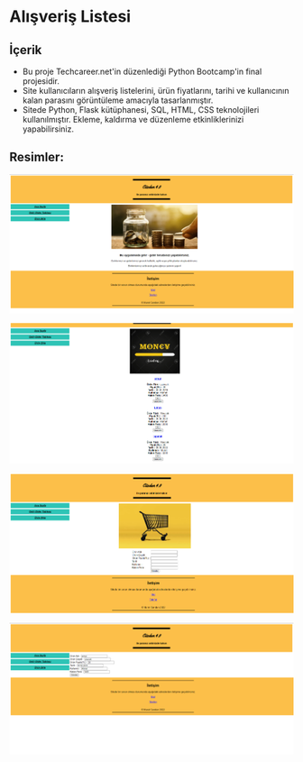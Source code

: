 # Alışveriş Listesi


## İçerik


- Bu proje Techcareer.net'in düzenlediği Python Bootcamp'in final projesidir. 
- Site kullanıcıların alışveriş listelerini, ürün fiyatlarını, tarihi ve kullanıcının kalan parasını görüntüleme amacıyla tasarlanmıştır.
- Sitede Python, Flask kütüphanesi, SQL, HTML, CSS teknolojileri kullanılmıştır. Ekleme, kaldırma ve düzenleme etkinliklerinizi yapabilirsiniz. 


## Resimler:

![Ana Sayfa](https://github.com/muratcandan/shopping_list_Flask/blob/main/img/1.png)


![İkinci Sayfa](https://github.com/muratcandan/shopping_list_Flask/blob/main/img/2.png)


![Üçüncü Sayfa](https://github.com/muratcandan/shopping_list_Flask/blob/main/img/3.png)


![Dördüncü Sayfa](https://github.com/muratcandan/shopping_list_Flask/blob/main/img/4.png)
